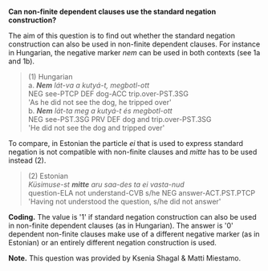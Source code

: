 **Can non-finite dependent clauses use the standard negation construction?**

The aim of this question is to find out whether the standard negation construction can also be used in non-finite dependent clauses. For instance in Hungarian, the negative marker *nem* can be used in both contexts (see 1a and 1b). 

>(1) Hungarian<br/>
>a. ***Nem** lát-va a kutyá-t, megbotl-ott*<br/>
>NEG see-PTCP DEF dog-ACC trip.over-PST.3SG<br/> 
>'As he did not see the dog, he tripped over'<br/>
>b. ***Nem** lát-ta meg a kutyá-t és megbotl-ott*<br/>
>NEG see-PST.3SG PRV DEF dog and trip.over-PST.3SG<br/>
>'He did not see the dog and tripped over'<br/>

To compare, in Estonian the particle *ei* that is used to express standard negation is not compatible with non-finite clauses and *mitte* has to be used instead (2). 

>(2) Estonian<br/>
>*Küsimuse-st **mitte** aru saa-des ta ei vasta-nud*<br/>
>question-ELA not understand-CVB s/he NEG answer-ACT.PST.PTCP<br/>
>'Having not understood the question, s/he did not answer'

**Coding.** The value is '1' if standard negation construction can also be used in non-finite dependent clauses (as in Hungarian). The answer is '0' dependent non-finite clauses make use of a different negative marker (as in Estonian) or an entirely different negation construction is used.

**Note.** This question was provided by Ksenia Shagal & Matti Miestamo.
